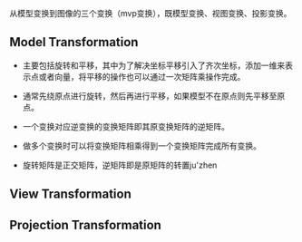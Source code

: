  从模型变换到图像的三个变换（mvp变换），既模型变换、视图变换、投影变换。

## Model Transformation

* 主要包括旋转和平移，其中为了解决坐标平移引入了齐次坐标，添加一维来表示点或者向量，将平移的操作也可以通过一次矩阵乘操作完成。

* 通常先绕原点进行旋转，然后再进行平移，如果模型不在原点则先平移至原点。
* 一个变换对应逆变换的变换矩阵即其原变换矩阵的逆矩阵。
* 做多个变换时可以将变换矩阵相乘得到一个变换矩阵完成所有变换。
* 旋转矩阵是正交矩阵，逆矩阵即是原矩阵的转置ju'zhen

## View Transformation

## Projection Transformation

